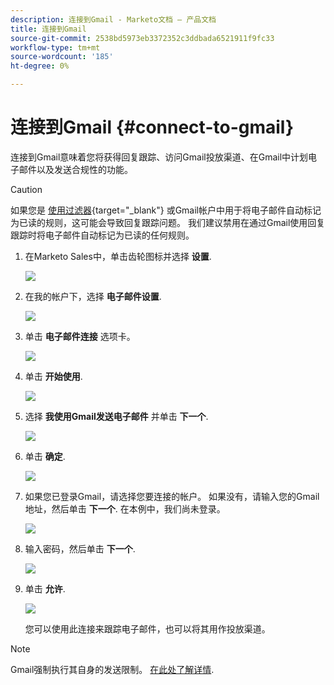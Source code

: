 ```yaml
---
description: 连接到Gmail - Marketo文档 — 产品文档
title: 连接到Gmail
source-git-commit: 2538bd5973eb3372352c3ddbada6521911f9fc33
workflow-type: tm+mt
source-wordcount: '185'
ht-degree: 0%

---
```


# 连接到Gmail {#connect-to-gmail}

连接到Gmail意味着您将获得回复跟踪、访问Gmail投放渠道、在Gmail中计划电子邮件以及发送合规性的功能。

>[!CAUTION]
>
>如果您是 [使用过滤器](https://support.google.com/mail/answer/6579?hl=en#zippy=%2Ccreate-a-filter%2Cedit-or-delete-filters){target="_blank"} 或Gmail帐户中用于将电子邮件自动标记为已读的规则，这可能会导致回复跟踪问题。 我们建议禁用在通过Gmail使用回复跟踪时将电子邮件自动标记为已读的任何规则。

1. 在Marketo Sales中，单击齿轮图标并选择 **设置**.

   ![](assets/connect-to-gmail-1.png)

1. 在我的帐户下，选择 **电子邮件设置**.

   ![](assets/connect-to-gmail-2.png)

1. 单击 **电子邮件连接** 选项卡。

   ![](assets/connect-to-gmail-3.png)

1. 单击 **开始使用**.

   ![](assets/connect-to-gmail-4.png)

1. 选择 **我使用Gmail发送电子邮件** 并单击 **下一个**.

   ![](assets/connect-to-gmail-5.png)

1. 单击 **确定**.

   ![](assets/connect-to-gmail-6.png)

1. 如果您已登录Gmail，请选择您要连接的帐户。 如果没有，请输入您的Gmail地址，然后单击 **下一个**. 在本例中，我们尚未登录。

   ![](assets/connect-to-gmail-7.png)

1. 输入密码，然后单击 **下一个**.

   ![](assets/connect-to-gmail-8.png)

1. 单击 **允许**.

   ![](assets/connect-to-gmail-9.png)

   您可以使用此连接来跟踪电子邮件，也可以将其用作投放渠道。

>[!NOTE]
>
>Gmail强制执行其自身的发送限制。 [在此处了解详情](/help/marketo/product-docs/marketo-sales-connect/email/email-delivery/email-connection-throttling.md#email-provider-limits).
